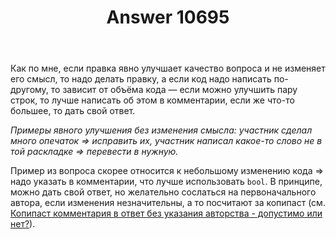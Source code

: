 ﻿---
title: "Answer 10695"
se.owner.user_id: 398802
se.owner.display_name: "dIm0n"
se.owner.link: "https://ru.meta.stackoverflow.com/users/398802/dim0n"
se.answer_id: 10695
se.question_id: 10693
se.post_type: answer
se.score: 3
se.is_accepted: True
---
<p>Как по мне, если правка явно улучшает качество вопроса и не изменяет его смысл, то надо делать правку, а если код надо написать по-другому, то зависит от объёма кода — если можно улучшить пару строк, то лучше написать об этом в комментарии, если же что-то большее, то дать свой ответ.</p>
<p><em>Примеры явного улучшения без изменения смысла: участник сделал много опечаток =&gt; исправить их, участник написал какое-то слово не в той раскладке =&gt; перевести в нужную.</em></p>
<p>Пример из вопроса скорее относится к небольшому изменению кода =&gt; надо указать в комментарии, что лучше использовать <code>bool</code>. В принципе, можно дать свой ответ, но желательно сослаться на первоначального автора, если изменения незначительны, а то посчитают за копипаст (см. <a href="https://ru.meta.stackoverflow.com/q/10628/398802">Копипаст комментария в ответ без указания авторства - допустимо или нет?</a>).</p>
